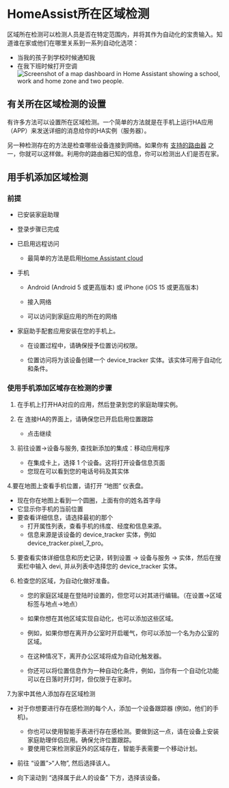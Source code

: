 # HomeAssist所在区域检测

区域所在检测可以检测人员是否在特定范围内，并将其作为自动化的宝贵输入。知道谁在家或他们在哪里关系到一系列自动化选项：

- 当我的孩子到学校时候通知我
- 在我下班时候打开空调![Screenshot of a map dashboard in Home Assistant showing a school, work and home zone and two people.](https://www.home-assistant.io/images/screenshots/map.png)



## 有关所在区域检测的设置

有许多方法可以设置所在区域检测。一个简单的方法就是在手机上运行HA应用（APP）来发送详细的消息给你的HA实例（服务器）。

另一种检测存在的方法是检查哪些设备连接到网络。如果你有 [支持的路由器](https://www.home-assistant.io/integrations/#presence-detection) 之一，你就可以这样做。利用你的路由器已知的信息，你可以检测出人们是否在家。



## 用手机添加区域检测

### 前提

- 已安装家庭助理

- 登录步骤已完成

- 已启用远程访问

  - 最简单的方法是启用[Home Assistant cloud](https://support.nabucasa.com/hc/en-us/sections/24979949352861)

  

- 手机

  - Android (Android 5 或更高版本) 或 iPhone (iOS 15 或更高版本)

  
  - 接入网络
  

  - 可以访问到家庭应用的所在的网络

- 家庭助手配套应用安装在您的手机上。
  
  - 在设置过程中，请确保授予位置访问权限。
  
  - 位置访问将为该设备创建一个 device_tracker 实体。该实体可用于自动化和条件。
  
### 使用手机添加区域存在检测的步骤

1. 在手机上打开HA对应的应用，然后登录到您的家庭助理实例。
2. 在 连接HA的界面上，请确保您已开启启用位置跟踪

     - 点击继续
     
3. 前往设置->设备与服务, 查找新添加的集成：移动应用程序

     - 在集成卡上，选择 1 个设备。这将打开设备信息页面
     - 您现在可以看到您的电话号码及其实体

  4.要在地图上查看手机位置，请打开 “地图” 仪表盘。

- 现在你在地图上看到一个圆圈，上面有你的姓名首字母
- 它显示你手机的当前位置
- 要查看详细信息，请选择最初的那个
   - 打开属性列表，查看手机的纬度、经度和信息来源。
   - 信息来源是该设备的 device_tracker 实体，例如 device_tracker.pixel_7_pro。
5. 要查看实体详细信息和历史记录，转到设置 -> 设备与服务 -> 实体，然后在搜索栏中输入 devi, 并从列表中选择您的 device_tracker 实体。

6. 检查您的区域，为自动化做好准备。

   - 您的家庭区域是在登陆时设置的，但您可以对其进行编辑。（在设置->区域标签与地点->地点）

   - 如果你想在其他区域实现自动化，也可以添加这些区域。

   - 例如，如果你想在离开办公室时开启暖气，你可以添加一个名为办公室的区域。

   - 在这种情况下，离开办公区域将成为自动化触发器。

   - 你还可以将位置信息作为一种自动化条件，例如，当你有一个自动化功能可以在日落时开灯时，但仅限于在家时。

 7.为家中其他人添加存在区域检测

- 对于你想要进行存在感检测的每个人，添加一个设备跟踪器 (例如，他们的手机)。

  - 你也可以使用智能手表进行存在感检测。要做到这一点，请在设备上安装家庭助理伴侣应用。确保允许位置跟踪。
  - 要使用它来检测家庭外的区域存在，智能手表需要一个移动计划。

- 前往 “设置”>“人物”, 然后选择该人。

- 向下滚动到 “选择属于此人的设备” 下方，选择该设备。